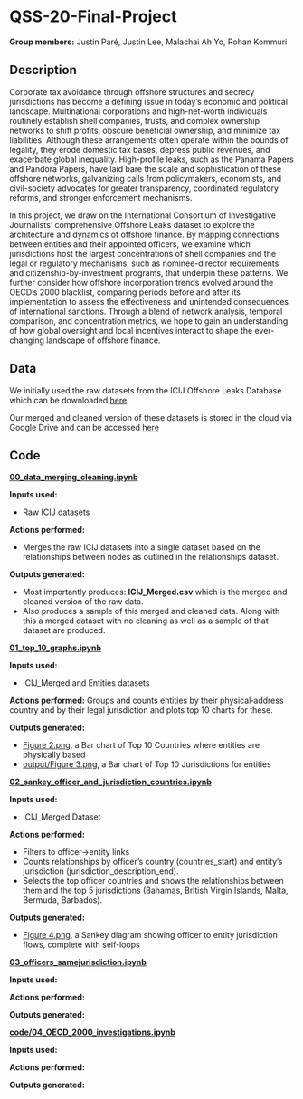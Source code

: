 # QSS-20-Final-Project

**Group members:** Justin Paré, Justin Lee, Malachai Ah Yo, Rohan Kommuri

## Description

Corporate tax avoidance through offshore structures and secrecy jurisdictions has become a defining issue in today’s economic and political landscape. Multinational corporations and high-net-worth individuals routinely establish shell companies, trusts, and complex ownership networks to shift profits, obscure beneficial ownership, and minimize tax liabilities. Although these arrangements often operate within the bounds of legality, they erode domestic tax bases, depress public revenues, and exacerbate global inequality. High-profile leaks, such as the Panama Papers and Pandora Papers, have laid bare the scale and sophistication of these offshore networks, galvanizing calls from policymakers, economists, and civil-society advocates for greater transparency, coordinated regulatory reforms, and stronger enforcement mechanisms.

In this project, we draw on the International Consortium of Investigative Journalists’ comprehensive Offshore Leaks dataset to explore the architecture and dynamics of offshore finance. By mapping connections between entities and their appointed officers, we examine which jurisdictions host the largest concentrations of shell companies and the legal or regulatory mechanisms, such as nominee-director requirements and citizenship-by-investment programs, that underpin these patterns. We further consider how offshore incorporation trends evolved around the OECD’s 2000 blacklist, comparing periods before and after its implementation to assess the effectiveness and unintended consequences of international sanctions. Through a blend of network analysis, temporal comparison, and concentration metrics, we hope to gain an understanding of how global oversight and local incentives interact to shape the ever-changing landscape of offshore finance.

## Data

We initially used the raw datasets from the ICIJ Offshore Leaks Database which can be downloaded [here](https://offshoreleaks-data.icij.org/offshoreleaks/csv/full-oldb.LATEST.zip)

Our merged and cleaned version of these datasets is stored in the cloud via Google Drive and can be accessed [here](https://drive.google.com/file/d/1Z9M-1Y1Pn37JZcPvXb2bPylqt_4_Cf7u/view?usp=sharing)

## Code

**[00_data_merging_cleaning.ipynb](https://github.com/malachaiahyo/QSS-20-Final-Project/blob/main/code/00_data_merging_cleaning.ipynb)**

**Inputs used:**
- Raw ICIJ datasets

**Actions performed:**
- Merges the raw ICIJ datasets into a single dataset based on the relationships between nodes as outlined in the relationships dataset.

**Outputs generated:**
- Most importantly produces: **ICIJ_Merged.csv** which is the merged and cleaned version of the raw data. 
- Also produces a sample of this merged and cleaned data. Along with this a merged dataset with no cleaning as well as a sample of that dataset are produced. 

**[01_top_10_graphs.ipynb](https://github.com/malachaiahyo/QSS-20-Final-Project/blob/main/code/01_top_10_graphs.ipynb)**

**Inputs used:**
- ICIJ_Merged and Entities datasets 

**Actions performed:**
Groups and counts entities by their physical‐address country and by their legal jurisdiction and plots top 10 charts for these. 

**Outputs generated:**
- [Figure 2.png](https://github.com/malachaiahyo/QSS-20-Final-Project/blob/main/output/Figure%202.png), a Bar chart of Top 10 Countries where entities are physically based
- [output/Figure 3.png](https://github.com/malachaiahyo/QSS-20-Final-Project/blob/main/output/Figure%203.png), a Bar chart of Top 10 Jurisdictions for entities

**[02_sankey_officer_and_jurisdiction_countries.ipynb](https://github.com/malachaiahyo/QSS-20-Final-Project/blob/main/code/02_sankey_officer_and_jurisdiction_countries.ipynb)**

**Inputs used:**
- ICIJ_Merged Dataset

**Actions performed:**
- Filters to officer→entity links
- Counts relationships by officer’s country (countries_start) and entity’s jurisdiction (jurisdiction_description_end).
- Selects the top officer countries and shows the relationships between them and the top 5 jurisdictions (Bahamas, British Virgin Islands, Malta, Bermuda, Barbados).

**Outputs generated:**
- [Figure 4.png](https://github.com/malachaiahyo/QSS-20-Final-Project/blob/main/output/Figure%204.png), a Sankey diagram showing officer to entity jurisdiction flows, complete with self-loops

**[03_officers_samejurisdiction.ipynb](https://github.com/malachaiahyo/QSS-20-Final-Project/blob/main/code/03_officers_samejurisdiction.ipynb)**

**Inputs used:**

**Actions performed:**

**Outputs generated:**

**[code/04_OECD_2000_investigations.ipynb](https://github.com/malachaiahyo/QSS-20-Final-Project/blob/main/code/04_OECD_2000_investigations.ipynb)**

**Inputs used:**

**Actions performed:**

**Outputs generated:**

